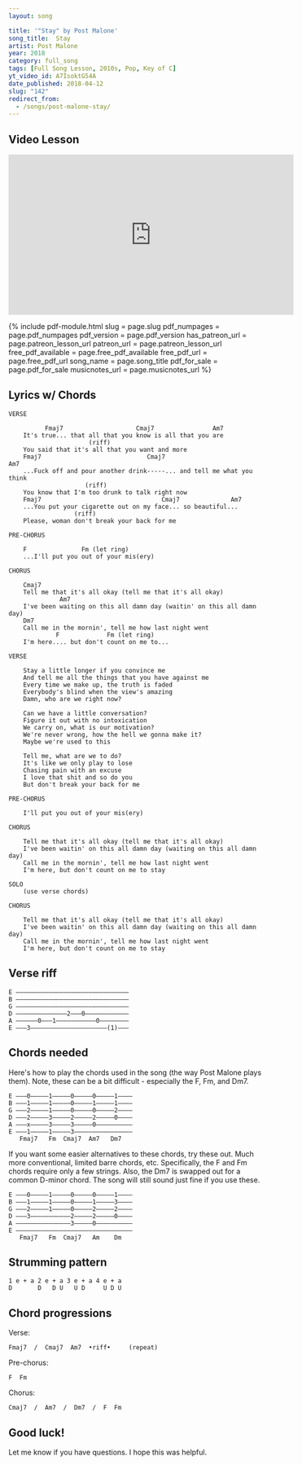 ```yaml
---
layout: song

title: '"Stay" by Post Malone'
song_title:  Stay
artist: Post Malone
year: 2018
category: full_song
tags: [Full Song Lesson, 2010s, Pop, Key of C]
yt_video_id: A7IsoktG54A
date_published: 2018-04-12
slug: "142"
redirect_from:
  - /songs/post-malone-stay/
---
```


## Video Lesson

<iframe width="560" height="315" src="https://www.youtube.com/embed/A7IsoktG54A?showinfo=0" frameborder="0" allowfullscreen></iframe>

{% include pdf-module.html slug = page.slug pdf_numpages = page.pdf_numpages pdf_version = page.pdf_version has_patreon_url = page.patreon_lesson_url patreon_url = page.patreon_lesson_url free_pdf_available = page.free_pdf_available free_pdf_url = page.free_pdf_url song_name = page.song_title pdf_for_sale = page.pdf_for_sale musicnotes_url = page.musicnotes_url %}

## Lyrics w/ Chords

    VERSE

              Fmaj7                    Cmaj7                Am7
        It's true... that all that you know is all that you are
                          (riff)
        You said that it's all that you want and more
        Fmaj7                             Cmaj7                          Am7
        ...Fuck off and pour another drink-----... and tell me what you think
                         (riff)
        You know that I'm too drunk to talk right now
        Fmaj7                                 Cmaj7              Am7
        ...You put your cigarette out on my face... so beautiful...
                      (riff)
        Please, woman don't break your back for me

    PRE-CHORUS

        F               Fm (let ring)
        ...I'll put you out of your mis(ery)

    CHORUS

        Cmaj7
        Tell me that it's all okay (tell me that it's all okay)
                  Am7
        I've been waiting on this all damn day (waitin' on this all damn day)
        Dm7
        Call me in the mornin', tell me how last night went
                 F             Fm (let ring)
        I'm here.... but don't count on me to...

    VERSE

        Stay a little longer if you convince me
        And tell me all the things that you have against me
        Every time we make up, the truth is faded
        Everybody's blind when the view's amazing
        Damn, who are we right now?

        Can we have a little conversation?
        Figure it out with no intoxication
        We carry on, what is our motivation?
        We're never wrong, how the hell we gonna make it?
        Maybe we're used to this

        Tell me, what are we to do?
        It's like we only play to lose
        Chasing pain with an excuse
        I love that shit and so do you
        But don't break your back for me

    PRE-CHORUS

        I'll put you out of your mis(ery)

    CHORUS

        Tell me that it's all okay (tell me that it's all okay)
        I've been waitin' on this all damn day (waiting on this all damn day)
        Call me in the mornin', tell me how last night went
        I'm here, but don't count on me to stay

    SOLO
        (use verse chords)

    CHORUS

        Tell me that it's all okay (tell me that it's all okay)
        I've been waitin' on this all damn day (waiting on this all damn day)
        Call me in the mornin', tell me how last night went
        I'm here, but don't count on me to stay

## Verse riff

    E –––––––––––––––––––––––––––––––
    B –––––––––––––––––––––––––––––––
    G –––––––––––––––––––––––––––––––
    D ––––––––––––––2–––0––––––––––––
    A ––––––0–––1–––––––––––0––––––––
    E –––3–––––––––––––––––––––(1)–––

## Chords needed

Here's how to play the chords used in the song (the way Post Malone plays them). Note, these can be a bit difficult - especially the F, Fm, and Dm7.

    E –––0–––––1–––––0–––––0–––––1––––
    B –––1–––––1–––––0–––––1–––––1––––
    G –––2–––––1–––––0–––––0–––––2––––
    D –––2–––––3–––––2–––––2–––––0––––
    A –––x–––––3–––––3–––––0––––––––––
    E –––1–––––1–––––3––––––––––––––––
       Fmaj7   Fm  Cmaj7  Am7   Dm7

If you want some easier alternatives to these chords, try these out. Much more conventional, limited barre chords, etc. Specifically, the F and Fm chords require only a few strings. Also, the Dm7 is swapped out for a common D-minor chord. The song will still sound just fine if you use these.

    E –––0–––––1–––––0–––––0–––––1––––
    B –––1–––––1–––––0–––––1–––––3––––
    G –––2–––––1–––––0–––––2–––––2––––
    D –––3–––––––––––2–––––2–––––0––––
    A –––––––––––––––3–––––0––––––––––
    E ––––––––––––––––––––––––––––––––
       Fmaj7   Fm  Cmaj7   Am    Dm

## Strumming pattern

    1 e + a 2 e + a 3 e + a 4 e + a
    D       D   D U   U D     U D U

## Chord progressions

Verse:

    Fmaj7  /  Cmaj7  Am7  •riff•     (repeat)

Pre-chorus:

    F  Fm

Chorus:

    Cmaj7  /  Am7  /  Dm7  /  F  Fm


## Good luck!

Let me know if you have questions. I hope this was helpful.

